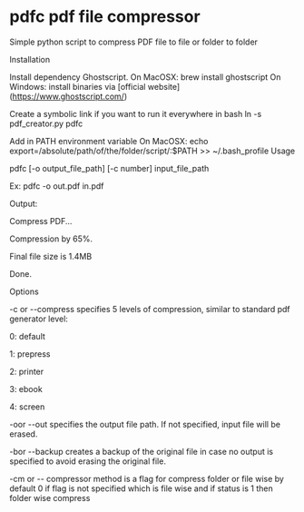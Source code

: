 # pdfc pdf file  compressor
Simple python script to compress PDF file to file  or  folder to folder

Installation

Install dependency Ghostscript. On MacOSX: brew install ghostscript On Windows: install binaries via [official website] (https://www.ghostscript.com/)

Create a symbolic link if you want to run it everywhere in bash ln -s pdf_creator.py pdfc

Add in PATH environment variable On MacOSX: echo export=/absolute/path/of/the/folder/script/:$PATH >> ~/.bash_profile
Usage

pdfc [-o output_file_path] [-c number] input_file_path

Ex: pdfc -o out.pdf in.pdf

Output:

Compress PDF...

Compression by 65%.

Final file size is 1.4MB

Done.

Options

-c or --compress specifies 5 levels of compression, similar to standard pdf generator level:

0: default

1: prepress

2: printer

3: ebook

4: screen

-oor --out specifies the output file path. If not specified, input file will be erased.

-bor --backup creates a backup of the original file in case no output is specified to avoid erasing the original file.

-cm or -- compressor method is a flag for  compress  folder or  file  wise  by default  0 if flag is  not   specified which is  file 
wise and  if  status is  1  then folder  wise  compress
